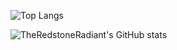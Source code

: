![Top Langs](https://github-readme-stats.vercel.app/api/top-langs?username=TheRedstoneRadiant&theme=github_dark&title_color=fff&text_color=fff&border_color=fff&count_private=true&layout=compact)

![TheRedstoneRadiant's GitHub stats](https://github-readme-stats.vercel.app/api?username=TheRedstoneRadiant&theme=github_dark&title_color=fff&text_color=fff&border_color=fff&count_private=true&show_icons=true&icon_color=fff)

